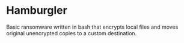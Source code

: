 # Hamburgler
Basic ransomware written in bash that encrypts local files and moves original unencrypted copies to a custom destination.

